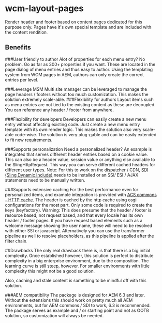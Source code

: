 # wcm-layout-pages
Render header and footer based on content pages dedicated for this purpose only.
Pages have it's own special template and are included with the content rendition.

## Benefits 

###User friendly to author
Alot of properties for each menu entry? No problem. Go as far as 300+ properties if you want. These are located in the page dialog of menu entries and thus easy to author.
Using the templating system from WCM pages in AEM, authors can only create the correct entries per level.

###Leverage MSM
Multi site manager can be leveraged to manage the page headers / footers without too much customization.
This makes the solution extremely scale-able. 
###Flexibility for authors
Layout items such as menu entries are not tied to the existing content as these are decoupled.
You can reference any header / footer from anywhere.

###Flexibility for developers
Developers can easily create a new menu entry without affecting existing code. Just create a new menu entry template with its own render logic.
This makes the solution also very scale-able code-wise. The solution is very plug-gable and can be easily extended to fit new requirements.

###Supports personalization
Need a personalized header? An example is integrated that serves different header entries based on a cookie value.
This can also be a header value, session value or anything else available to the SlingHttpRequest. 
This way you can serve different cached headers for different user types. 
Note: For this to work on the dispatcher / CDN, [SDI (Sling Dynamic Include)](https://sling.apache.org/documentation/bundles/dynamic-includes.html) needs to be installed or an SSI/ ESI / AJAX statements need to be manually written. 


###Supports extensive caching
For the best performance even for personalized items, and example integration is provided with [ACS commons - HTTP cache](https://adobe-consulting-services.github.io/acs-aem-commons/features/http-cache/index.html).
The header is cached by the http cache using osgi configurations for the most part.
Only some code is required to create the keys (keyfactory).
Warning: This does presume that the header / footer is resource based, not request based, and that every locale has its own header / footer pages.
If you have request based elements such as a welcome message showing the user name, these will need to be resolved with either SSI or javascript.
Alternatively you can use the transformer pipeline as well to resolve placeholders, as this pipeline is applied after the filter chain.


##Drawbacks
The only real drawback there is, is that there is a big initial complexity.
Once established however, this solution is perfect to distribute complexity in a big enterprise environment, due to the composition.
The learning curve is still steep, however.
For smaller environments with little complexity this might not be a good solution.

Also, caching and stale content is something to be mindful off with this solution.

###AEM compatibility
The package is designed for AEM 6.3 and later.
Without the extensions this should work on pretty much all AEM environments, but for AEM commons / SDI to work, 6.3 is recommended.
The package serves as example and / or starting point and not as OOTB solution, so customization will always be needed.

